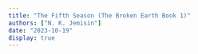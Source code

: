 ```yaml
---
title: "The Fifth Season (The Broken Earth Book 1)"
authors: ["N. K. Jemisin"]
date: "2023-10-19"
display: true
---
```


<!-- Your comments or review here -->
